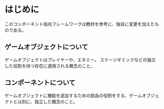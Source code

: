 # はじめに

このコンポーネント指向フレームワークは教材を参考に、独自に変更を加えたものである。


## ゲームオブジェクトについて

ゲームオブジェクトはプレイヤーや、エネミー。  ステージギミックなどの独立した役割を持つ存在に適用される概念のこと。


## コンポーネントについて
ゲームオブジェクトに機能を追加するための部品の役割をする、ゲームオブジェクトとは別に、独立した概念のこと。
